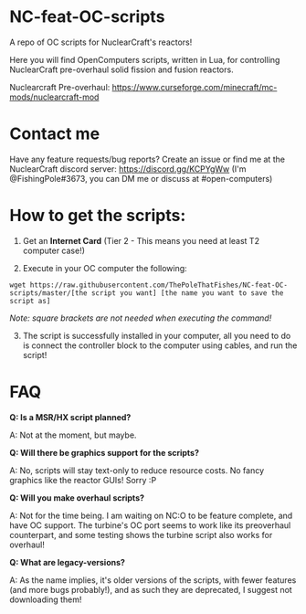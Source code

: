 # NC-feat-OC-scripts #
A repo of OC scripts for NuclearCraft's reactors!

Here you will find OpenComputers scripts, written in Lua, for controlling NuclearCraft pre-overhaul solid fission and fusion reactors.

Nuclearcraft Pre-overhaul: https://www.curseforge.com/minecraft/mc-mods/nuclearcraft-mod

# Contact me #
Have any feature requests/bug reports? Create an issue or find me at the NuclearCraft discord server: https://discord.gg/KCPYgWw (I'm @FishingPole#3673, you can DM me or discuss at #open-computers)

# How to get the scripts: #
1. Get an __Internet Card__ (Tier 2 - This means you need at least T2 computer case!)

2. Execute in your OC computer the following:

`wget https://raw.githubusercontent.com/ThePoleThatFishes/NC-feat-OC-scripts/master/[the script you want] [the name you want to save the script as]`

*Note: square brackets are not needed when executing the command!*

3. The script is successfully installed in your computer, all you need to do is connect the controller block to the computer using cables, and run the script!

# FAQ #
**Q: Is a MSR/HX script planned?**

A: Not at the moment, but maybe.

**Q: Will there be graphics support for the scripts?**

A: No, scripts will stay text-only to reduce resource costs. No fancy graphics like the reactor GUIs! Sorry :P

**Q: Will you make overhaul scripts?**

A: Not for the time being. I am waiting on NC:O to be feature complete, and have OC support.
The turbine's OC port seems to work like its preoverhaul counterpart, and some testing shows the turbine script also works for overhaul!

**Q: What are legacy-versions?**

A: As the name implies, it's older versions of the scripts, with fewer features (and more bugs probably!), and as such they are deprecated, I suggest not downloading them!

